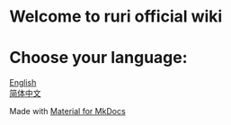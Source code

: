 # Welcome to ruri official wiki
# Choose your language:
[English](https://wiki.crack.moe/ruri/en/)      
[简体中文](https://wiki.crack.moe/ruri/zh/)      


Made with [Material for MkDocs](https://squidfunk.github.io/mkdocs-material/)